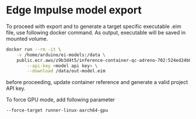 # Edge Impulse model export

To proceed with export and to generate a target specific executable .eim file,
use following docker command.
As output, executable will be saved in mounted volume.

```sh
docker run --rm -it \
    -v /home/arduino/ei-models:/data \
    public.ecr.aws/z9b3d4t5/inference-container-qc-adreno-702:524ed24b0e99ffad63f12dc248f37fbc809ba5d3 \
        --api-key <model api key> \
        --download /data/out-model.eim	
```

before proceeding, update container reference and generate a valid project API key.

To force GPU mode, add following parameter
```sh
--force-target runner-linux-aarch64-gpu
```

